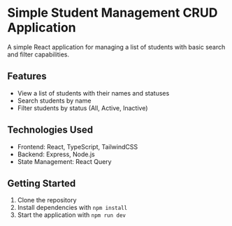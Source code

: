 # Simple Student Management CRUD Application

A simple React application for managing a list of students with basic search and filter capabilities.

## Features

- View a list of students with their names and statuses
- Search students by name
- Filter students by status (All, Active, Inactive)

## Technologies Used

- Frontend: React, TypeScript, TailwindCSS
- Backend: Express, Node.js
- State Management: React Query

## Getting Started

1. Clone the repository
2. Install dependencies with `npm install`
3. Start the application with `npm run dev`